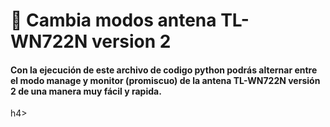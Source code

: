 # 🔁 Cambia modos antena TL-WN722N version 2
<h4> Con la ejecución de este archivo de codigo python podrás alternar entre el modo manage y monitor (promiscuo) de la antena TL-WN722N versión 2 de una manera muy fácil y rapida.</h4>h4>
